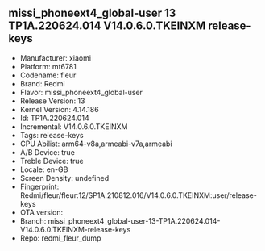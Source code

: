 ## missi_phoneext4_global-user 13 TP1A.220624.014 V14.0.6.0.TKEINXM release-keys
- Manufacturer: xiaomi
- Platform: mt6781
- Codename: fleur
- Brand: Redmi
- Flavor: missi_phoneext4_global-user
- Release Version: 13
- Kernel Version: 4.14.186
- Id: TP1A.220624.014
- Incremental: V14.0.6.0.TKEINXM
- Tags: release-keys
- CPU Abilist: arm64-v8a,armeabi-v7a,armeabi
- A/B Device: true
- Treble Device: true
- Locale: en-GB
- Screen Density: undefined
- Fingerprint: Redmi/fleur/fleur:12/SP1A.210812.016/V14.0.6.0.TKEINXM:user/release-keys
- OTA version: 
- Branch: missi_phoneext4_global-user-13-TP1A.220624.014-V14.0.6.0.TKEINXM-release-keys
- Repo: redmi_fleur_dump
